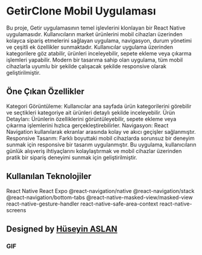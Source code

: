 
# GetirClone Mobil Uygulaması

Bu proje, Getir uygulamasının temel işlevlerini klonlayan bir React Native uygulamasıdır. Kullanıcıların market ürünlerini mobil cihazları üzerinden kolayca sipariş etmelerini sağlayan uygulama, navigasyon, durum yönetimi ve çeşitli ek özellikler sunmaktadır.
Kullanıcılar uygulama üzerinden kategorilere göz atabilir, ürünleri inceleyebilir, sepete ekleme veya çıkarma işlemleri yapabilir. Modern bir tasarıma sahip olan uygulama, tüm mobil cihazlarla uyumlu bir şekilde çalışacak şekilde responsive olarak geliştirilmiştir.


## Öne Çıkan Özellikler

Kategori Görüntüleme: Kullanıcılar ana sayfada ürün kategorilerini görebilir ve seçtikleri kategoriye ait ürünleri detaylı şekilde inceleyebilir.
Ürün Detayları: Ürünlerin özelliklerini görüntüleyebilir, sepete ekleme veya çıkarma işlemlerini hızlıca gerçekleştirebilirler.
Navigasyon: React Navigation kullanılarak ekranlar arasında kolay ve akıcı geçişler sağlanmıştır.
Responsive Tasarım: Farklı boyuttaki mobil cihazlarda sorunsuz bir deneyim sunmak için responsive bir tasarım uygulanmıştır.
Bu uygulama, kullanıcıların günlük alışveriş ihtiyaçlarını kolaylaştırmak ve mobil cihazlar üzerinden pratik bir sipariş deneyimi sunmak için geliştirilmiştir.

## Kullanılan Teknolojiler
React Native
React
Expo
@react-navigation/native
@react-navigation/stack
@react-navigation/bottom-tabs
@react-native-masked-view/masked-view
react-native-gesture-handler
react-native-safe-area-context
react-native-screens


##  Designed by <a href="https://www.linkedin.com/in/h%C3%BCseyin-aslan-128519203/" target="_blank">Hüseyin ASLAN</a> 

### GIF


